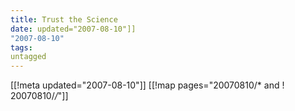 ```yaml
---
title: Trust the Science
date: updated="2007-08-10"]]
"2007-08-10"
tags:
untagged
---
```

[[!meta updated="2007-08-10"]]
[[!map pages="20070810/* and ! 20070810/*/*"]]
